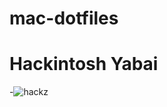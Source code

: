 # mac-dotfiles

# Hackintosh Yabai

-![hackz](https://raw.githubusercontent.com/eddieatjollyroger/mac-dotfiles/main/Screenshot%202022-07-09%20at%2014.09.58.png)
